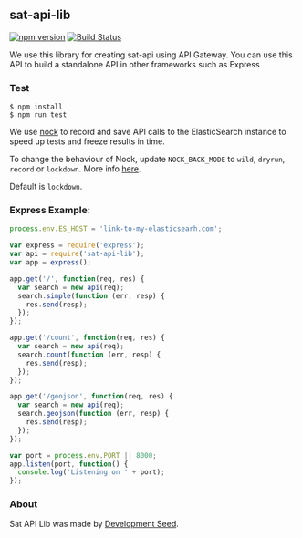 ## sat-api-lib

[![npm version](https://badge.fury.io/js/sat-api-lib.svg)](http://badge.fury.io/js/sat-api-lib)
[![Build Status](https://travis-ci.org/sat-utils/sat-api-lib.svg?branch=master)](https://travis-ci.org/sat-utils/sat-api-lib)

We use this library for creating sat-api using API Gateway. You can use this API to build a standalone API in other frameworks such as Express

### Test

    $ npm install
    $ npm run test

We use [nock](https://github.com/node-nock/nock) to record and save API calls to the ElasticSearch instance to speed up tests and freeze results in time.

To change the behaviour of Nock, update `NOCK_BACK_MODE` to `wild`, `dryrun`, `record` or `lockdown`. More info [here](https://github.com/node-nock/nock#modes).

Default is `lockdown`.


### Express Example:

```js
process.env.ES_HOST = 'link-to-my-elasticsearh.com';

var express = require('express');
var api = require('sat-api-lib');
var app = express();

app.get('/', function(req, res) {
  var search = new api(req);
  search.simple(function (err, resp) {
    res.send(resp);
  });
});

app.get('/count', function(req, res) {
  var search = new api(req);
  search.count(function (err, resp) {
    res.send(resp);
  });
});

app.get('/geojson', function(req, res) {
  var search = new api(req);
  search.geojson(function (err, resp) {
    res.send(resp);
  });
});

var port = process.env.PORT || 8000;
app.listen(port, function() {
  console.log('Listening on ' + port);
});
```

### About
Sat API Lib was made by [Development Seed](http://developmentseed.org).

